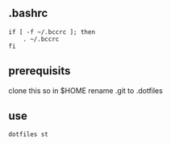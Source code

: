 ## .bashrc
    if [ -f ~/.bccrc ]; then
        . ~/.bccrc
    fi

## prerequisits
clone this so in $HOME rename .git to .dotfiles

## use
    dotfiles st
